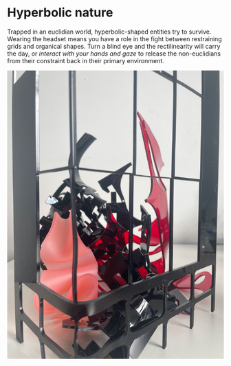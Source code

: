 # Hyperbolic nature

Trapped in an euclidian world, hyperbolic-shaped entities try to survive. Wearing the headset means you have a role in the fight between restraining grids and organical shapes. Turn a blind eye and the rectilinearity will carry the day, or *interact with your hands and gaze* to release the non-euclidians from their constraint back in their primary environment.

![](/Pitches/img/IMG_2611.jpeg)